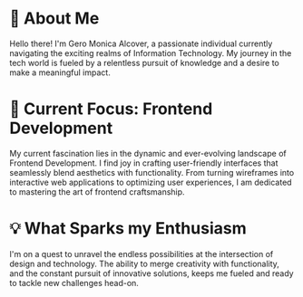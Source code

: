 # 👋 About Me

Hello there! I'm Gero Monica Alcover, a passionate individual currently navigating the exciting realms of Information Technology. My journey in the tech world is fueled by a relentless pursuit of knowledge and a desire to make a meaningful impact.

# 🚀 Current Focus: Frontend Development
My current fascination lies in the dynamic and ever-evolving landscape of Frontend Development. I find joy in crafting user-friendly interfaces that seamlessly blend aesthetics with functionality. From turning wireframes into interactive web applications to optimizing user experiences, I am dedicated to mastering the art of frontend craftsmanship.

# 💡 What Sparks my Enthusiasm
I'm on a quest to unravel the endless possibilities at the intersection of design and technology. The ability to merge creativity with functionality, and the constant pursuit of innovative solutions, keeps me fueled and ready to tackle new challenges head-on.
